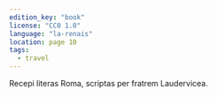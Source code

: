 ```yaml
---
edition_key: "book"
license: "CC0 1.0"
language: "la-renais"
location: page 10
tags:
  - travel
---
```

Recepi literas
Roma, scriptas per fratrem Laudervicea.

